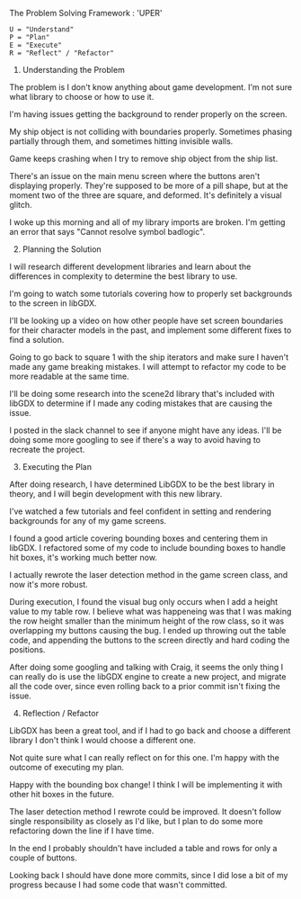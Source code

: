 The Problem Solving Framework : 'UPER'

    U = "Understand"
    P = "Plan"
    E = "Execute"
    R = "Reflect" / "Refactor"

   1. Understanding the Problem
   
The problem is I don't know anything about game development.  I'm not sure what library to choose or how to use it.
   
I'm having issues getting the background to render properly on the screen.

My ship object is not colliding with boundaries properly.  Sometimes phasing partially through them, and sometimes hitting invisible walls.

Game keeps crashing when I try to remove ship object from the ship list.

There's an issue on the main menu screen where the buttons aren't displaying properly.  They're supposed to be more 
of a pill shape, but at the moment two of the three are square, and deformed.  It's definitely a visual glitch.

I woke up this morning and all of my library imports are broken.  I'm getting an error that says "Cannot resolve symbol badlogic". 

   2. Planning the Solution
   
I will research different development libraries and learn about the differences in complexity to determine the 
   best library to use.
   
I'm going to watch some tutorials covering how to properly set backgrounds to the screen in libGDX.

I'll be looking up a video on how other people have set screen boundaries for their character models in the past, 
and implement some different fixes to find a solution.

Going to go back to square 1 with the ship iterators and make sure I haven't made any game breaking mistakes.  I will attempt to refactor my code to be more readable at the same time.

I'll be doing some research into the scene2d library that's included with libGDX to determine if I made any coding mistakes that are causing the issue.

I posted in the slack channel to see if anyone might have any ideas.  I'll be doing some more googling to see if there's a way to avoid having to recreate the project.
    
   3. Executing the Plan 
   
After doing research, I have determined LibGDX to be the best library in theory, and I will begin development 
   with this new library.
   
I've watched a few tutorials and feel confident in setting and rendering backgrounds for any of my game screens.

I found a good article covering bounding boxes and centering them in libGDX.  I refactored some of my code to 
include bounding boxes to handle hit boxes, it's working much better now.

I actually rewrote the laser detection method in the game screen class, and now it's more robust.  

During execution, I found the visual bug only occurs when I add a height value to my table row.  I believe what was happeneing was that I was making the row height smaller than the minimum height of the row class, so it was overlapping my buttons causing the bug.  I ended up throwing out the table code, and appending the buttons to the screen directly and hard coding the positions.

After doing some googling and talking with Craig, it seems the only thing I can really do is use the libGDX engine to create a new project, and migrate all the code over, since even rolling back to a prior commit isn't fixing the issue.

    
   4. Reflection / Refactor
   
LibGDX has been a great tool, and if I had to go back and choose a different library I don't think I would choose a different one.
   
Not quite sure what I can really reflect on for this one.  I'm happy with the outcome of executing my plan.

Happy with the bounding box change!  I think I will be implementing it with other hit boxes in the future.

The laser detection method I rewrote could be improved. It doesn't follow single responsibility as closely as I'd like, but I plan to do some more refactoring down the line if I have time.

In the end I probably shouldn't have included a table and rows for only a couple of buttons.

Looking back I should have done more commits, since I did lose a bit of my progress because I had some code that wasn't committed. 
   
    